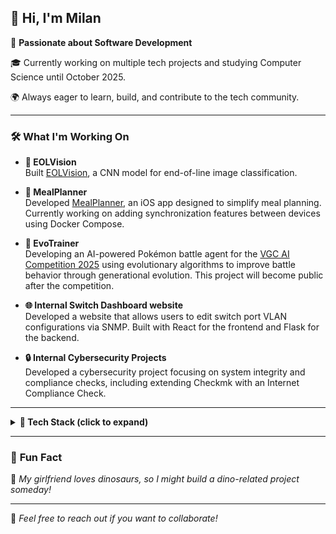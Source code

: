 ## 👋 Hi, I'm Milan

🚀 **Passionate about Software Development**  

🎓 Currently working on multiple tech projects and studying Computer Science until October 2025.  

🌍 Always eager to learn, build, and contribute to the tech community.  

---

### 🛠️ **What I'm Working On**

- **📸 EOLVision**  
  Built [EOLVision](https://github.com/milannal1m/EOLVision), a CNN model for end-of-line image classification.  

- **🍏 MealPlanner**  
  Developed [MealPlanner](https://github.com/milannal1m/MealPlanner), an iOS app designed to simplify meal planning. Currently working on adding synchronization features between devices using Docker Compose.  

- **🐉 EvoTrainer**  
  Developing an AI-powered Pokémon battle agent for the [VGC AI Competition 2025](https://gitlab.com/DracoStriker/pokemon-vgc-engine) using evolutionary algorithms to improve battle behavior through generational evolution. This project will become public after the competition.  

- **🌐 Internal Switch Dashboard website**  
  Developed a website that allows users to edit switch port VLAN configurations via SNMP. Built with React for the frontend and Flask for the backend.  

- **🔒 Internal Cybersecurity Projects**  
  Developed a cybersecurity project focusing on system integrity and compliance checks, including extending Checkmk with an Internet Compliance Check.  

---

<details>
  <summary><strong>🧰 Tech Stack (click to expand)</strong></summary>

**Languages:**
    
![Python](https://img.shields.io/badge/python-3670A0?style=for-the-badge&logo=python&logoColor=ffdd54) ![Swift](https://img.shields.io/badge/swift-F54A2A?style=for-the-badge&logo=swift&logoColor=white) ![JavaScript](https://img.shields.io/badge/javascript-%23323330.svg?style=for-the-badge&logo=javascript&logoColor=%23F7DF1E) ![C](https://img.shields.io/badge/c-%2300599C.svg?style=for-the-badge&logo=c&logoColor=white) ![C++](https://img.shields.io/badge/c++-%2300599C.svg?style=for-the-badge&logo=c%2B%2B&logoColor=white) ![Java](https://img.shields.io/badge/java-%23ED8B00.svg?style=for-the-badge&logo=openjdk&logoColor=white) SQL  

**Tools & Frameworks:**
    
![TensorFlow](https://img.shields.io/badge/TensorFlow-%23FF6F00.svg?style=for-the-badge&logo=TensorFlow&logoColor=white) ![PyTorch](https://img.shields.io/badge/PyTorch-%23EE4C2C.svg?style=for-the-badge&logo=PyTorch&logoColor=white) ![Docker](https://img.shields.io/badge/docker-%230db7ed.svg?style=for-the-badge&logo=docker&logoColor=white) ![Anaconda](https://img.shields.io/badge/Anaconda-%2344A833.svg?style=for-the-badge&logo=anaconda&logoColor=white) ![React](https://img.shields.io/badge/react-%2320232a.svg?style=for-the-badge&logo=react&logoColor=%2361DAFB) ![Flask](https://img.shields.io/badge/flask-%23000.svg?style=for-the-badge&logo=flask&logoColor=white) ![FastAPI](https://img.shields.io/badge/FastAPI-005571?style=for-the-badge&logo=fastapi)

**Project Management and Versioning:**
    
![Notion](https://img.shields.io/badge/Notion-%23000000.svg?style=for-the-badge&logo=notion&logoColor=white) ![Git](https://img.shields.io/badge/git-%23F05033.svg?style=for-the-badge&logo=git&logoColor=white) ![GitHub](https://img.shields.io/badge/github-%23121011.svg?style=for-the-badge&logo=github&logoColor=white)

</details>

---

### 🎉 **Fun Fact**  
🦖 *My girlfriend loves dinosaurs, so I might build a dino-related project someday!*  

---

💬 *Feel free to reach out if you want to collaborate!*  
